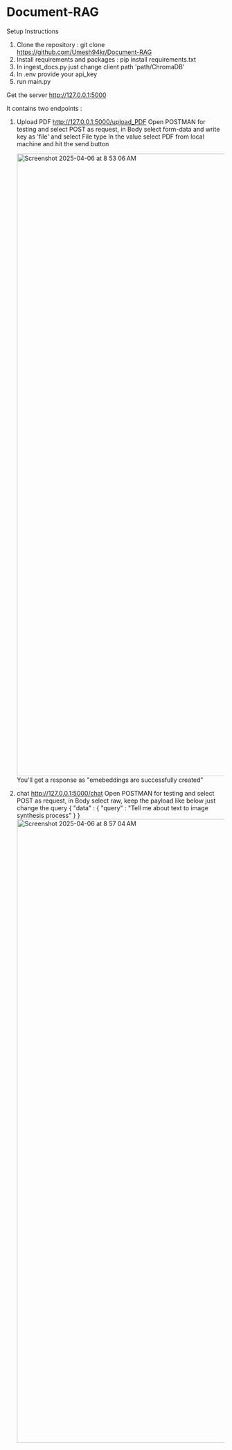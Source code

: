 # Document-RAG

Setup Instructions
1) Clone the repository : git clone https://github.com/Umesh94kr/Document-RAG
2) Install requirements and packages : pip install requirements.txt
3) In ingest_docs.py just change client path 'path/ChromaDB'
4) In .env provide your api_key
5) run main.py

Get the server http://127.0.0.1:5000

It contains two endpoints : 
1) Upload PDF
   http://127.0.0.1:5000/upload_PDF
   Open POSTMAN for testing and select POST as request, in Body select form-data and write key as 'file' and select File type
   In the value select PDF from local machine and hit the send button
   
   <img width="1437" alt="Screenshot 2025-04-06 at 8 53 06 AM" src="https://github.com/user-attachments/assets/6402b760-40a7-4651-815d-e9fd9dd45d76" />
   You'll get a response as "emebeddings are successfully created"

2) chat
   http://127.0.0.1:5000/chat
   Open POSTMAN for testing and select POST as request, in Body select raw, keep the payload like below just change the query
   {
    "data" : {
        "query" : "Tell me about text to image synthesis process"
    }
}
   <img width="1440" alt="Screenshot 2025-04-06 at 8 57 04 AM" src="https://github.com/user-attachments/assets/60dae27b-b924-4816-966d-381dbbef4da2" />

